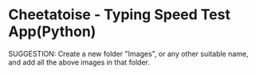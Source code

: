 # Cheetatoise - Typing Speed Test App(Python)
SUGGESTION: Create a new folder "Images", or any other suitable name, and add all the above images in that folder.
